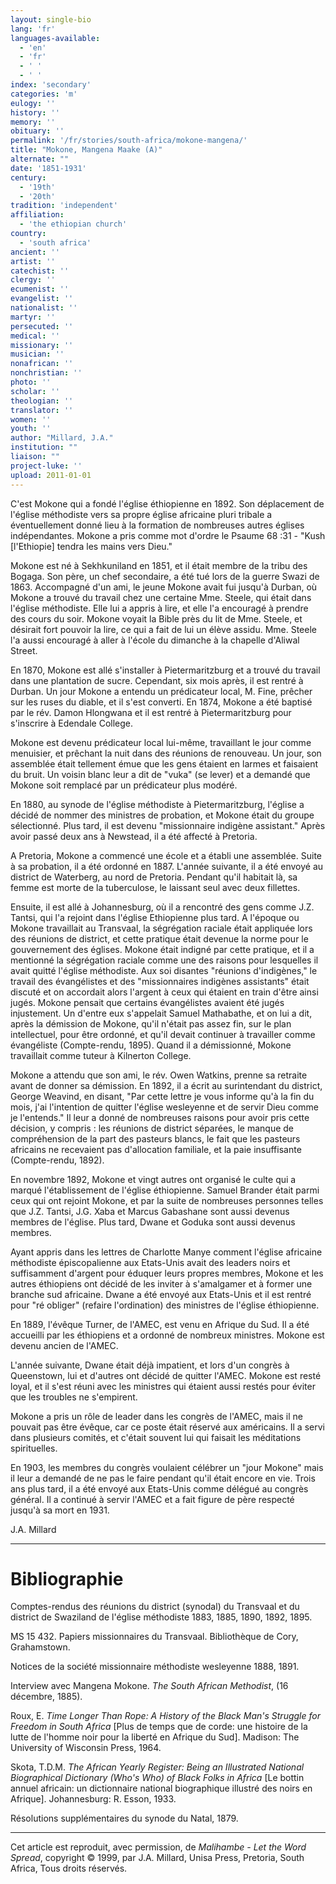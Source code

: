 ```yaml
---
layout: single-bio
lang: 'fr'
languages-available:
  - 'en'
  - 'fr'
  - ' '
  - ' '
index: 'secondary'
categories: 'm'
eulogy: ''
history: ''
memory: ''
obituary: ''
permalink: '/fr/stories/south-africa/mokone-mangena/'
title: "Mokone, Mangena Maake (A)"
alternate: ""
date: '1851-1931'
century:
  - '19th'
  - '20th'
tradition: 'independent'
affiliation:
  - 'the ethiopian church'
country:
  - 'south africa'
ancient: ''
artist: ''
catechist: ''
clergy: ''
ecumenist: ''
evangelist: ''
nationalist: ''
martyr: ''
persecuted: ''
medical: ''
missionary: ''
musician: ''
nonafrican: ''
nonchristian: ''
photo: ''
scholar: ''
theologian: ''
translator: ''
women: ''
youth: ''
author: "Millard, J.A."
institution: ""
liaison: ""
project-luke: ''
upload: 2011-01-01
---
```




C'est Mokone qui a fondé l'église éthiopienne en 1892. Son déplacement de l'église méthodiste vers sa propre église africaine pluri tribale a éventuellement donné lieu à la formation de nombreuses autres églises indépendantes. Mokone a pris comme mot d'ordre le Psaume 68 :31 - "Kush [l'Ethiopie] tendra les mains vers Dieu."

Mokone est né à Sekhkuniland en 1851, et il était membre de la tribu des Bogaga. Son père, un chef secondaire, a été tué lors de la guerre Swazi de 1863. Accompagné d'un ami, le jeune Mokone avait fui jusqu'à Durban, où Mokone a trouvé du travail chez une certaine Mme. Steele, qui était dans l'église méthodiste. Elle lui a appris à lire, et elle l'a encouragé à prendre des cours du soir. Mokone voyait la Bible près du lit de Mme. Steele, et désirait fort pouvoir la lire, ce qui a fait de lui un élève assidu. Mme. Steele l'a aussi encouragé à aller à l'école du dimanche à la chapelle d'Aliwal Street.

En 1870, Mokone est allé s'installer à Pietermaritzburg et a trouvé du travail dans une plantation de sucre. Cependant, six mois après, il est rentré à Durban. Un jour Mokone a entendu un prédicateur local, M. Fine, prêcher sur les ruses du diable, et il s'est converti. En 1874, Mokone a été baptisé par le rév. Damon Hlongwana et il est rentré à Pietermaritzburg pour s'inscrire à Edendale College.

Mokone est devenu prédicateur local lui-même, travaillant le jour comme menuisier, et prêchant la nuit dans des réunions de renouveau. Un jour, son assemblée était tellement émue que les gens étaient en larmes et faisaient du bruit. Un voisin blanc leur a dit de "vuka" (se lever) et a demandé que Mokone soit remplacé par un prédicateur plus modéré.

En 1880, au synode de l'église méthodiste à Pietermaritzburg, l'église a décidé de nommer des ministres de probation, et Mokone était du groupe sélectionné. Plus tard, il est devenu "missionnaire indigène assistant." Après avoir passé deux ans à Newstead, il a été affecté à Pretoria.

A Pretoria, Mokone a commencé une école et a établi une assemblée. Suite à sa probation, il a été ordonné en 1887. L'année suivante, il a été envoyé au district de Waterberg, au nord de Pretoria. Pendant qu'il habitait là, sa femme est morte de la tuberculose, le laissant seul avec deux fillettes.

Ensuite, il est allé à Johannesburg, où il a rencontré des gens comme J.Z. Tantsi, qui l'a rejoint dans l'église Ethiopienne plus tard. A l'époque ou Mokone travaillait au Transvaal, la ségrégation raciale était appliquée lors des réunions de district, et cette pratique était devenue la norme pour le gouvernement des églises. Mokone était indigné par cette pratique, et il a mentionné la ségrégation raciale comme une des raisons pour lesquelles il avait quitté l'église méthodiste. Aux soi disantes "réunions d'indigènes," le travail des évangélistes et des "missionnaires indigènes assistants" était discuté et on accordait alors l'argent à ceux qui étaient en train d'être ainsi jugés. Mokone pensait que certains évangélistes avaient été jugés injustement. Un d'entre eux s'appelait Samuel Mathabathe, et on lui a dit, après la démission de Mokone, qu'il n'était pas assez fin, sur le plan intellectuel, pour être ordonné, et qu'il devait continuer à travailler comme évangéliste (Compte-rendu, 1895). Quand il a démissionné, Mokone travaillait comme tuteur à Kilnerton College.

Mokone a attendu que son ami, le rév. Owen Watkins, prenne sa retraite avant de donner sa démission. En 1892, il a écrit au surintendant du district, George Weavind, en disant, "Par cette lettre je vous informe qu'à la fin du mois, j'ai l'intention de quitter l'église wesleyenne et de servir Dieu comme je l'entends." Il leur a donné de nombreuses raisons pour avoir pris cette décision, y compris : les réunions de district séparées, le manque de compréhension de la part des pasteurs blancs, le fait que les pasteurs africains ne recevaient pas d'allocation familiale, et la paie insuffisante (Compte-rendu, 1892).

En novembre 1892, Mokone et vingt autres ont organisé le culte qui a marqué l'établissement de l'église éthiopienne. Samuel Brander était parmi ceux qui ont rejoint Mokone, et par la suite de nombreuses personnes telles que J.Z. Tantsi, J.G. Xaba et Marcus Gabashane sont aussi devenus membres de l'église. Plus tard, Dwane et Goduka sont aussi devenus membres.

Ayant appris dans les lettres de Charlotte Manye comment l'église africaine méthodiste épiscopalienne aux Etats-Unis avait des leaders noirs et suffisamment d'argent pour éduquer leurs propres membres, Mokone et les autres éthiopiens ont décidé de les inviter à s'amalgamer et à former une branche sud africaine. Dwane a été envoyé aux Etats-Unis et il est rentré pour "ré obliger" (refaire l'ordination) des ministres de l'église éthiopienne.

En 1889, l'évêque Turner, de l'AMEC, est venu en Afrique du Sud. Il a été accueilli par les éthiopiens et a ordonné de nombreux ministres. Mokone est devenu ancien de l'AMEC.

L'année suivante, Dwane était déjà impatient, et lors d'un congrès à Queenstown, lui et d'autres ont décidé de quitter l'AMEC. Mokone est resté loyal, et il s'est réuni avec les ministres qui étaient aussi restés pour éviter que les troubles ne s'empirent.

Mokone a pris un rôle de leader dans les congrès de l'AMEC, mais il ne pouvait pas être évêque, car ce poste était réservé aux américains. Il a servi dans plusieurs comités, et c'était souvent lui qui faisait les méditations spirituelles.

En 1903, les membres du congrès voulaient célébrer un "jour Mokone" mais il leur a demandé de ne pas le faire pendant qu'il était encore en vie. Trois ans plus tard, il a été envoyé aux Etats-Unis comme délégué au congrès général. Il a continué à servir l'AMEC et a fait figure de père respecté jusqu'à sa mort en 1931.

J.A. Millard

---

# Bibliographie

Comptes-rendus des réunions du district (synodal) du Transvaal et du district de Swaziland de l'église méthodiste 1883, 1885, 1890, 1892, 1895.

MS 15 432. Papiers missionnaires du Transvaal. Bibliothèque de Cory, Grahamstown.

Notices de la société missionnaire méthodiste wesleyenne 1888, 1891.

Interview avec Mangena Mokone. *The South African Methodist*, (16 décembre, 1885).

Roux, E. *Time Longer Than Rope: A History of the Black Man's Struggle for Freedom in South Africa* [Plus de temps que de corde: une histoire de la lutte de l'homme noir pour la liberté en Afrique du Sud]. Madison: The University of Wisconsin Press, 1964.

Skota, T.D.M. *The African Yearly Register: Being an Illustrated National Biographical Dictionary (Who's Who) of Black Folks in Africa* [Le bottin annuel africain: un dictionnaire national biographique illustré des noirs en Afrique]. Johannesburg: R. Esson, 1933.

Résolutions supplémentaires du synode du Natal, 1879.

---

Cet article est reproduit, avec permission, de *Malihambe - Let the Word Spread*, copyright © 1999, par J.A. Millard, Unisa Press, Pretoria, South Africa, Tous droits réservés.